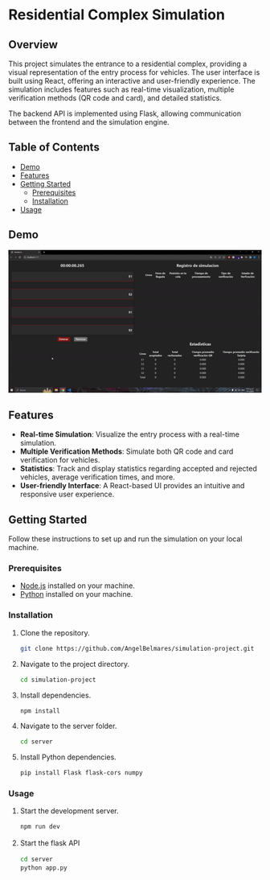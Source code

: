 # Residential Complex Simulation

## Overview

This project simulates the entrance to a residential complex, providing a visual representation of the entry process for vehicles. The user interface is built using React, offering an interactive and user-friendly experience. The simulation includes features such as real-time visualization, multiple verification methods (QR code and card), and detailed statistics.

The backend API is implemented using Flask, allowing communication between the frontend and the simulation engine.

## Table of Contents

- [Demo](#demo)
- [Features](#features)
- [Getting Started](#getting-started)
  - [Prerequisites](#prerequisites)
  - [Installation](#installation)
- [Usage](#usage)

## Demo

![Residential Complex Simulation Demo](./Demo.gif)

## Features

- **Real-time Simulation**: Visualize the entry process with a real-time simulation.
- **Multiple Verification Methods**: Simulate both QR code and card verification for vehicles.
- **Statistics**: Track and display statistics regarding accepted and rejected vehicles, average verification times, and more.
- **User-friendly Interface**: A React-based UI provides an intuitive and responsive user experience.

## Getting Started

Follow these instructions to set up and run the simulation on your local machine.

### Prerequisites

- [Node.js](https://nodejs.org/) installed on your machine.
- [Python](https://www.python.org/) installed on your machine.

### Installation

1. Clone the repository.

   ```bash
   git clone https://github.com/AngelBelmares/simulation-project.git

2. Navigate to the project directory.

    ```bash
    cd simulation-project

3. Install dependencies.

    ```bash
    npm install

4. Navigate to the server folder.

   ```bash
   cd server

5. Install Python dependencies.

   ```bash
   pip install Flask flask-cors numpy

### Usage

1. Start the development server.

    ```bash
    npm run dev

2. Start the flask API
ㅤ
   ```bash
   cd server
   python app.py
ㅤㅤ
ㅤ
